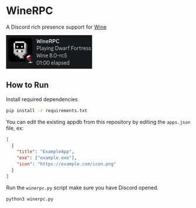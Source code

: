 # WineRPC

A Discord rich presence support for [Wine](https://winehq.org)  
  
![Screenshot](ss.png)

## How to Run

Install required dependencies

```sh
pip install -r requirements.txt
```

You can edit the existing appdb from this repository by editing the `apps.json` file, ex:

```json
[
  {
    "title": "ExampleApp",
    "exe": ["example.exe"],
    "icon": "https://example.com/icon.png"
  }
]
```

Run the `winerpc.py` script
make sure you have Discord opened.

```sh
python3 winerpc.py
```

